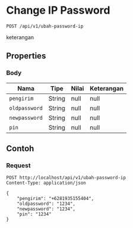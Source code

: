 # Change IP Password
```http
POST /api/v1/ubah-password-ip
```
keterangan
## Properties
### Body
Nama | Tipe | Nilai | Keterangan
--- | --- | --- | ---
<code>pengirim</code> | String | null | null
<code>oldpassword</code> | String | null | null
<code>newpassword</code> | String | null | null
<code>pin</code> | String | null | null
## Contoh
### Request
```http
POST http://localhost/api/v1/ubah-password-ip
Content-Type: application/json

{
    "pengirim": "+6281935155404",
    "oldpassword": "1234",
    "newpassword": "1234",
    "pin": "1234"
}


```
